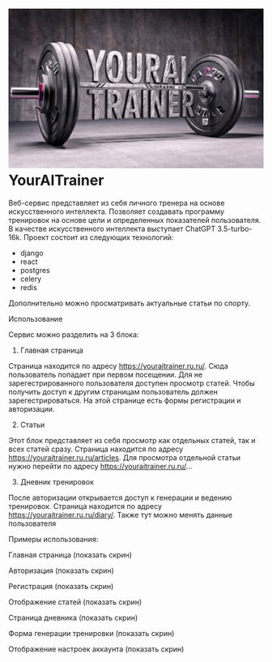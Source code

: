 ![YourAITrainer](https://github.com/biter-bit/YourAITrainer/blob/main/content/exact_inscription_youraitrainer_bodybuilding_an.jpg)
YourAITrainer
===============

Веб-сервис представляет из себя личного тренера на основе искусственного интеллекта. Позволяет создавать программу тренировок на основе цели и определенных показателей пользователя. В качестве искусственного интеллекта выступает ChatGPT 3.5-turbo-16k. Проект состоит из следующих технологий: 

- django
- react
- postgres
- celery
- redis

Дополнительно можно просматривать актуальные статьи по спорту. 

Использование

Сервис можно разделить на 3 блока:

1) Главная страница

Страница находится по адресу https://youraitrainer.ru.ru/. Сюда пользователь попадает при первом посещении. Для не зарегестрированного пользователя доступен просмотр статей. Чтобы получить доступ к другим страницам пользователь должен зарегестрироваться. На этой странице есть формы регистрации и авторизации. 

2) Статьи

Этот блок представляет из себя просмотр как отдельных статей, так и всех статей сразу. Страница находится по адресу https://youraitrainer.ru.ru/articles. Для просмотра отдельной статьи нужно перейти по адресу https://youraitrainer.ru.ru/...

3) Дневник тренировок

После авторизации открывается доступ к генерации и ведению тренировок. Страница находится по адресу https://youraitrainer.ru.ru/diary/. Также тут можно менять данные пользователя

Примеры использования:

Главная страница (показать скрин)

Авторизация (показать скрин)

Регистрация (показать скрин)

Отображение статей (показать скрин)

Страница дневника (показать скрин)

Форма генерации тренировки (показать скрин)

Отображение настроек аккаунта (показать скрин)

